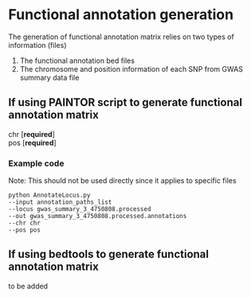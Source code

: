 # Functional annotation generation

The generation of functional annotation matrix relies on two types of information (files)

1. The functional annotation bed files
2. The chromosome and position information of each SNP from GWAS summary data file

## If using PAINTOR script to generate functional annotation matrix
chr [**required**]  
pos [**required**]  
### Example code
Note: This should not be used directly since it applies to specific files

	python AnnotateLocus.py
	--input annotation_paths_list
	--locus gwas_summary_3_4750808.processed
	--out gwas_summary_3_4750808.processed.annotations
	--chr chr
	--pos pos

## If using bedtools to generate functional annotation matrix
to be added




